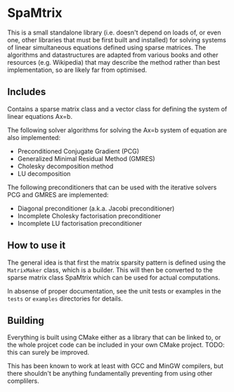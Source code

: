 # SpaMtrix
This is a small standalone library (i.e. doesn't depend on loads of, or even one, other libraries that must be first built and installed) for solving systems of linear simultaneous equations defined
using sparse matrices. The algorithms and datastructures are adapted from various books and other resources (e.g. Wikipedia) that may describe 
the method rather than best implementation, so are likely far from optimised.  

## Includes

Contains a sparse matrix class and a vector class for defining the system of linear equations Ax=b.

The following solver algorithms for solving the Ax=b system of equation are also implemented:

- Preconditioned Conjugate Gradient (PCG)
- Generalized Minimal Residual Method (GMRES)
- Cholesky decomposition method
- LU decomposition

The following preconditioners that can be used with the iterative solvers PCG and GMRES are implemented:

- Diagonal preconditioner (a.k.a. Jacobi preconditioner)
- Incomplete Cholesky factorisation preconditioner
- Incomplete LU factorisation preconditioner

## How to use it
The general idea is that first the matrix sparsity pattern is defined using the `MatrixMaker` class, which is a builder. This will then be converted
to the sparse matrix class SpaMtrix which can be used for actual computations. 

In absense of proper documentation, see the unit tests or examples in the `tests` or `examples` directories for details.

## Building 
Everything is built using CMake either as a library that can be linked to, or the whole projcet code can be included in your own CMake project. 
TODO: this can surely be improved.

This has been known to work at least with GCC and MinGW compilers, but there shouldn't be anything fundamentally preventing from using other complilers.



